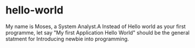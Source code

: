# hello-world
My name is Moses, a System Analyst.A
Instead of Hello world as your first programme, let say "My first Application Hello World" should be the general statment for Introducing newbie into programming.
